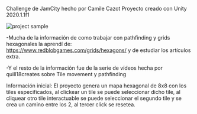 Challenge de JamCity hecho por Camile Cazot
Proyecto creado con Unity 2020.1.1f1

![project sample](./ProjectSample.gif)

-Mucha de la información de como trabajar con pathfinding y grids hexagonales la aprendí de: https://www.redblobgames.com/grids/hexagons/ y de estudiar los artículos extra.

-Y el resto de la información fue de la serie de vídeos hecha por quill18creates sobre Tile movement y pathfinding


Información inicial: El proyecto genera un mapa hexagonal de 8x8 con los tiles especificados, al clickear un tile se puede seleccionar dicho tile, al cliquear otro tile interactuable
se puede seleccionar el segundo tile y se crea un camino entre los 2, al tercer click se resetea.